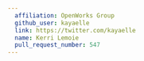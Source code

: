 ```yaml
---
  affiliation: OpenWorks Group
  github_user: kayaelle
  link: https://twitter.com/kayaelle
  name: Kerri Lemoie
  pull_request_number: 547
---
```

